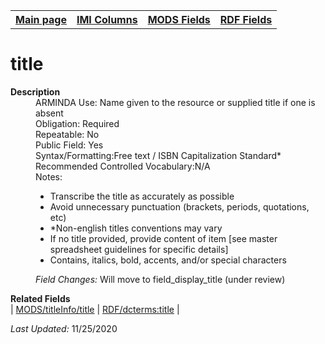 <html>

<body>
<table style="width:100%">
  <tr>
    <th><a href="index.md">Main page</a></th>
	<th><a href="IMI.md">IMI Columns</a></th>
    <th><a href="MODS.md">MODS Fields</a></th>
    <th><a href="RDF.md">RDF Fields</a></th>
  </tr>
</table>

<h1>title</h1>
<dl>
  <dt><b>Description</b></dt>
  <dd>ARMINDA Use: Name given to the resource or supplied title if one is absent</dd>
  <dd>Obligation: Required
  <dd>Repeatable: No</dd>
  <dd>Public Field: Yes</dd>
  <dd>Syntax/Formatting:Free text / ISBN Capitalization Standard*</dd>
  <dd>Recommended Controlled Vocabulary:N/A</dd>
  <dd>Notes: 
	<ul>
		<li>Transcribe the title as accurately as possible</li>
		<li>Avoid unnecessary punctuation (brackets, periods, quotations, etc)</li>
		<li>*Non-english titles conventions may vary</li>
		<li>If no title provided, provide content of item [see master spreadsheet guidelines for specific details]</li>
		<li>Contains, italics, bold,  accents, and/or special characters</li>
	</ul>
  </dd>
  <dd><i>Field Changes: </i> Will move to field_display_title (under review) </dd>
  </dt>
  <dl>
	<dt><b>Related Fields</b></dt>
		| <a href="mods.titleInfotitle.md">MODS/titleInfo/title</a> | <a href="rdf.dcterms.title.md">RDF/dcterms:title</a> |
</dl>
</dl>
<p><i>Last Updated: </i>11/25/2020</p>
</body>
</html>